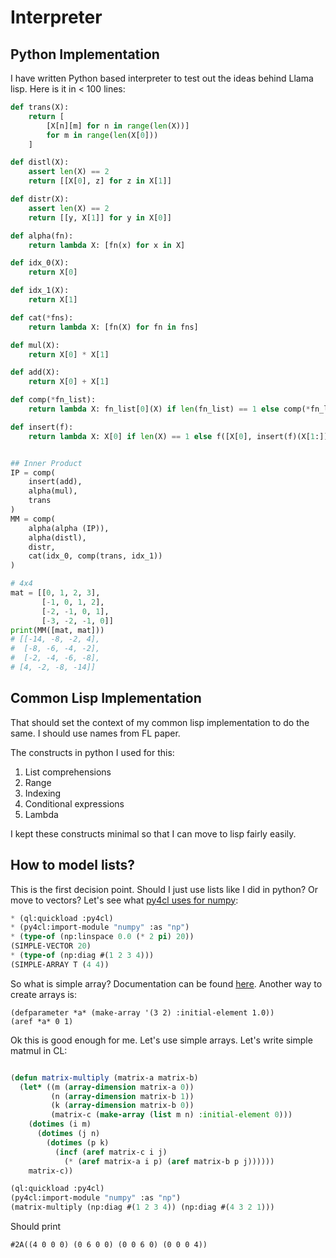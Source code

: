# Interpreter

## Python Implementation

I have written Python based interpreter to test out the ideas behind Llama lisp. Here is it in < 100 lines:


```python
def trans(X):
    return [
        [X[n][m] for n in range(len(X))]
        for m in range(len(X[0]))
    ]

def distl(X):
    assert len(X) == 2
    return [[X[0], z] for z in X[1]]

def distr(X):
    assert len(X) == 2
    return [[y, X[1]] for y in X[0]]

def alpha(fn):
    return lambda X: [fn(x) for x in X]

def idx_0(X):
    return X[0]

def idx_1(X):
    return X[1]

def cat(*fns):
    return lambda X: [fn(X) for fn in fns]

def mul(X):
    return X[0] * X[1]

def add(X):
    return X[0] + X[1]

def comp(*fn_list):
    return lambda X: fn_list[0](X) if len(fn_list) == 1 else comp(*fn_list[:-1])(fn_list[-1](X))

def insert(f):
    return lambda X: X[0] if len(X) == 1 else f([X[0], insert(f)(X[1:])])


## Inner Product
IP = comp(
    insert(add),
    alpha(mul),
    trans
)
MM = comp(
    alpha(alpha (IP)),
    alpha(distl),
    distr,
    cat(idx_0, comp(trans, idx_1))
)

# 4x4
mat = [[0, 1, 2, 3],
       [-1, 0, 1, 2],
       [-2, -1, 0, 1],
       [-3, -2, -1, 0]]
print(MM([mat, mat]))
# [[-14, -8, -2, 4],
#  [-8, -6, -4, -2],
#  [-2, -4, -6, -8],
# [4, -2, -8, -14]]
```

## Common Lisp Implementation

That should set the context of my common lisp implementation to do the same. I should use names from FL paper.

The constructs in python I used for this:

1. List comprehensions
2. Range
3. Indexing
4. Conditional expressions
5. Lambda

I kept these constructs minimal so that I can move to lisp fairly easily.

## How to model lists?

This is the first decision point. Should I just use lists like I did in python? Or move to vectors? Let's see what [py4cl uses for numpy](./python-interop.md):

```commonlisp
* (ql:quickload :py4cl)
* (py4cl:import-module "numpy" :as "np")
* (type-of (np:linspace 0.0 (* 2 pi) 20))
(SIMPLE-VECTOR 20)
* (type-of (np:diag #(1 2 3 4)))
(SIMPLE-ARRAY T (4 4))
```

So what is simple array? Documentation can be found [here](https://lispcookbook.github.io/cl-cookbook/arrays.html). Another way to create arrays is:

```
(defparameter *a* (make-array '(3 2) :initial-element 1.0))
(aref *a* 0 1)
```

Ok this is good enough for me. Let's use simple arrays. Let's write simple matmul in CL:

```commonlisp

(defun matrix-multiply (matrix-a matrix-b)
  (let* ((m (array-dimension matrix-a 0))
         (n (array-dimension matrix-b 1))
         (k (array-dimension matrix-b 0))
         (matrix-c (make-array (list m n) :initial-element 0)))
    (dotimes (i m)
      (dotimes (j n)
        (dotimes (p k)
          (incf (aref matrix-c i j)
            (* (aref matrix-a i p) (aref matrix-b p j))))))
    matrix-c))

(ql:quickload :py4cl)
(py4cl:import-module "numpy" :as "np")
(matrix-multiply (np:diag #(1 2 3 4)) (np:diag #(4 3 2 1)))
```

Should print

```
#2A((4 0 0 0) (0 6 0 0) (0 0 6 0) (0 0 0 4))
```